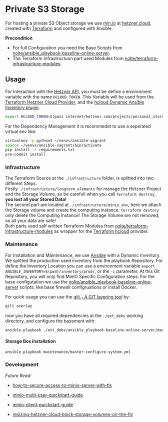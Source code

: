 # Private S3 Storage

For hosting a private S3 Object storage we use [min.io](https://min.io/) at [hetzner.cloud](https://docs.hetzner.cloud), created with [Terraform](https://www.terraform.io/docs/providers/hcloud/index.html) and configured with Ansible.

**Precondition**

* For full Configuration you need the Base Scripts from [nolte/ansible_playbook-baseline-online-server](https://github.com/nolte/ansible_playbook-baseline-online-server).
* The Terraform Infrastructuon part used Modules from [nolte/terraform-infrastructure-modules](https://github.com/nolte/terraform-infrastructure-modules).

## Usage

For Interaction with the [Hetzner API](https://docs.hetzner.cloud/), you must be define a environment variable with the name ``HCLOUD_TOKEN``. This Variable will be used from the [Terraform Hetzner Cloud Provider](https://www.terraform.io/docs/providers/hcloud/), and the [hcloud Dynamic Ansible Inventory plugin](https://docs.ansible.com/ansible/latest/plugins/inventory/hcloud.html).

```bash
export HCLOUD_TOKEN=$(pass internet/hetzner.com/projects/personal_storage/token)
```

For the Dependency Management it is recommedet to use a seperated virtual env like:

```bash
virtualenv -p python3 ~/venvs/ansible-vagrant
source ~/venvs/ansible-vagrant/bin/activate
pip install -r requirements.txt
pre-commit install
```

### Infrastructure

The Terraform Source at the `./infrastructure` folder, is splitted into two different Steps.  
Firstly `./infrastructure/longterm_elements` for manage the Hetzner Project and the Storage Volume, so be carefull when you call `terraform destroy`, **you lost all your Stored Data!**  
The second part are located at `./infrastructure/minio_env`, here we attach the Storage volume and create the computing instance. `terraform destory` only delete the Computing Instance! The Storage Volume are not removed, so all your data are safe!  
Both parts used self written Terraform Modules from [nolte/terraform-infrastructure-modules](https://github.com/nolte/terraform-infrastructure-modules) as wrapper for the [Terraform hcloud](https://www.terraform.io/docs/providers/hcloud/index.html) provider.

### Maintenance

For Installation and Maintenance, we use [Ansible](https://www.ansible.com/) with a Dynamic Inventory. We splitted the production used inventory from the playbook Repository. For define the Inventory Location you can use a environment variable ``export ANSIBLE_INVENTORY=$(pwd)/inventory/prod/``, or the ``-i`` parameter. At this Git Repository, you will only find MinIO Specific Configuration steps. For the base configutation we use the [nolte/ansible_playbook-baseline-online-server](https://github.com/nolte/ansible_playbook-baseline-online-server) scripts, like base firewall configruations or install Docker.

For quick usage you can use the [gilt - A GIT layering tool](https://gilt.readthedocs.io/en/latest/) by:

```bash
gilt overlay
```

now you have all required dependencies at the ``./ext_debs`` working directory, and configure the basement with:

```bash
ansible-playbook ./ext_debs/ansible_playbook-baseline-online-server/master-configure-system.yml
```

#### Storage Box Installation

```bash
ansible-playbook maintenance/master-configure-system.yml
```

### Development





*Future Read:*

* [how-to-secure-access-to-minio-server-with-tls](https://docs.min.io/docs/how-to-secure-access-to-minio-server-with-tls.html#using-open-ssl)
* [minio-multi-user-quickstart-guide](https://docs.min.io/docs/minio-multi-user-quickstart-guide.html)
* [minio-client-quickstart-guide](https://docs.min.io/docs/minio-client-quickstart-guide.html)


* [resizing-hetzner-cloud-block-storage-volumes-on-the-fly](https://blog.ruanbekker.com/blog/2018/12/19/resizing-hetzner-cloud-block-storage-volumes-on-the-fly/)
